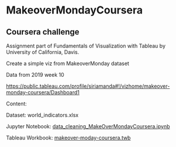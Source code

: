 # MakeoverMondayCoursera



## Coursera challenge 

Assignment part of Fundamentals of Visualization with Tableau by University of California, Davis.

Create a simple viz from MakeoverMonday dataset

Data from 2019 week 10

https://public.tableau.com/profile/siriamanda#!/vizhome/makeover-monday-coursera/Dashboard1

Content: 

Dataset: world_indicators.xlsx

Jupyter Notebook: [data_cleaning_MakeOverMondayCoursera.ipynb](https://github.com/siriamanda/MakeoverMondayCoursera/blob/master/data_cleaning_MakeOverMondayCoursera.ipynb)

Tableau Workbook: [makeover-moday-coursera.twb](https://github.com/siriamanda/MakeoverMondayCoursera/blob/master/makeover-moday-coursera.twb) 

